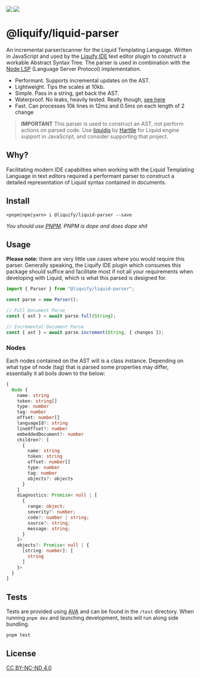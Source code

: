 <img src="https://img.shields.io/circleci/build/github/panoply/liquify/circleci-project-setup?token=54a787fdd39139be0add226455eb4d07f34f9d3f&style=flat-square&logo=CircleCI&label=&labelColor=555" align="left" />&nbsp;&nbsp;<img align="left" src="https://img.shields.io/librariesio/release/npm/@liquify/specs?style=flat-square&label=&logoWidth=28&labelColor=555&logo=data:image/svg+xml;base64,PHN2ZyB4bWxucz0iaHR0cDovL3d3dy53My5vcmcvMjAwMC9zdmciIHZpZXdCb3g9IjAgMCAyNCA5LjMzIj48dGl0bGU+bnBtPC90aXRsZT48cGF0aCBkPSJNMCwwVjhINi42N1Y5LjMzSDEyVjhIMjRWMFpNNi42Nyw2LjY2SDUuMzN2LTRINHY0SDEuMzRWMS4zM0g2LjY3Wm00LDBWOEg4VjEuMzNoNS4zM1Y2LjY2SDEwLjY3Wm0xMiwwSDIxLjM0di00SDIwdjRIMTguNjd2LTRIMTcuMzR2NEgxNC42N1YxLjMzaDhabS0xMi00SDEyVjUuMzNIMTAuNjZaIiBzdHlsZT0iZmlsbDojZmZmIi8+PC9zdmc+" />

# @liquify/liquid-parser

An incremental parser/scanner for the Liquid Templating Language. Written in JavaScript and used by the [Liquify IDE](#) text editor plugin to construct a workable Abstract Syntax Tree. The parser is used in combination with the [Node LSP](#) (Language Server Protocol) implementation.

- Performant. Supports incremental updates on the AST.
- Lightweight. Tips the scales at 10kb.
- Simple. Pass in a string, get back the AST.
- Waterproof. No leaks, heavily tested. Really though, [see here](#)
- Fast. Can processes 10k lines in 12ms and 0.5ms on each length of 2 change

> **IMPORTANT** This parser is used to construct an AST, not perform actions on parsed code. Use [liquidjs](#) by [Harttle](#) for Liquid engine support in JavaScript, and consider supporting that project.

## Why?

Facilitating modern IDE capabilties when working with the Liquid Templating Language in text editors required a performant parser to construct a detailed representation of Liquid syntax contained in documents.

## Install

```cli
<pnpm|npm|yarn> i @liquify/liquid-parser --save
```

_You should use [PNPM](#). PNPM is dope and does dope shit_

## Usage

**Please note:** there are very little use cases where you would require this parser. Generally speaking, the Liquify IDE plugin which consumes this package should suffice and facilitate most if not all your requirements when developing with Liquid, which is what this parsed is designed for.

```js
import { Parser } from "@liquify/liquid-parser";

const parse = new Parser();

// Full Document Parse
const { ast } = await parse.full(String);

// Incremental Document Parse
const { ast } = await parse.increment(String, { changes });
```

### Nodes

Each nodes contained on the AST will is a class instance. Depending on what type of node (tag) that is parsed some properties may differ, essentially it all boils down to the below:

```ts
[
  Node {
    name: string
    token: string[]
    type: number
    tag: number
    offset: number[]
    languageId?: string
    lineOffset?: number
    embeddedDocument?: number
    children?: [
      {
        name: string
        token: string
        offset: number[]
        type: number
        tag: number
        objects?: objects
      }
    ]
    diagnostics: Promise< null | [
      {
        range: object;
        severity?: number;
        code?: number | string;
        source?: string;
        message: string;
      }
    ]>
    objects?: Promise< null | {
      [string: number]: [
        string
      ]
    }>
  }
]
```

## Tests

Tests are provided using [AVA](#) and can be found in the `/test` directory. When running `pnpm dev` and launching development, tests will run along side bundling.

`pnpm test`

## License

[CC BY-NC-ND 4.0](#)
